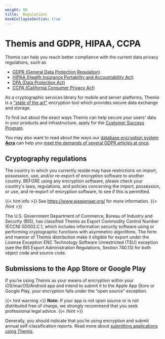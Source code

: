 ```yaml
---
weight: 80
title:  Regulations
bookCollapseSection: true
---
```


# Themis and GDPR, HIPAA, CCPA

Themis can help you reach better compliance with the current data privacy regulations,
such as

  - [GDPR (General Data Protection Regulation)](https://gdpr-info.eu/)
  - [HIPAA (Health Insurance Portability and Accountability Act)](https://en.wikipedia.org/wiki/Health_Insurance_Portability_and_Accountability_Act)
  - [DPA (Data Protection Act)](http://www.legislation.gov.uk/ukpga/2018/12/contents/enacted)
  - [CCPA (California Consumer Privacy Act)](https://en.wikipedia.org/wiki/California_Consumer_Privacy_Act)

As a cryptographic services library for mobile and server platforms,
Themis is a ["state of the art"](https://gdpr-info.eu/art-32-gdpr/) encryption tool
which provides secure data exchange and storage.

To find out about the exact ways Themis can help secure your users' data in your products and infrastructure,
apply for the [Customer Success Program](https://www.cossacklabs.com/services/customer-success-program/).

You may also want to read about the ways
our [database encryption system **Acra**](https://www.cossacklabs.com/acra/)
can help you [meet the demands of several GDPR articles at once](/pages/acra-and-gdpr-compliance/).

## Cryptography regulations

The country in which you currently reside may have restrictions
on import, possession, use, and/or re-export of encryption software to another country.
BEFORE using any encryption software, please check your country's laws, regulations,
and policies concerning the import, possession, or use, and re-export of encryption software,
to see if this is permitted.

{{< hint info >}}
See https://www.wassenaar.org/ for more information.
{{< /hint >}}

The U.S. Government Department of Commerce, Bureau of Industry and Security (BIS),
has classified Themis as Export Commodity Control Number (ECCN) 5D002.C.1,
which includes information security software using or performing cryptographic functions with asymmetric algorithms.
The form and manner of Themis distribution make it eligible for export
under the License Exception ENC Technology Software Unrestricted (TSU) exception
(see the BIS Export Administration Regulations, Section 740.13)
for both object code and source code.

## Submissions to the App Store or Google Play

If you’re using Themis as your means of encryption within your iOS/macOS/Android app
and intend to submit it to the Apple App Store or Google Play,
your encryption falls under the “open source” exception.

{{< hint warning >}}
**Note:**
If your app is not open source or is not distributed free of charge,
we strongly recommend that you seek professional legal advice.
{{< /hint >}}

Generally, you should indicate that you’re using encryption
and submit annual self-classification reports.
Read more about [submitting applications using Themis](/themis/regulations/apple-crypto-regulations/).
